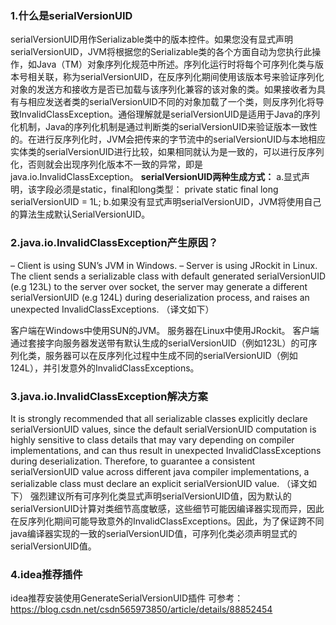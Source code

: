 ### 1.什么是serialVersionUID

​        serialVersionUID用作Serializable类中的版本控件。如果您没有显式声明serialVersionUID，JVM将根据您的Serializable类的各个方面自动为您执行此操作，如Java（TM）对象序列化规范中所述。
​        序列化运行时将每个可序列化类与版本号相关联，称为serialVersionUID，在反序列化期间使用该版本号来验证序列化对象的发送方和接收方是否已加载与该序列化兼容的该对象的类。如果接收者为具有与相应发送者类的serialVersionUID不同的对象加载了一个类，则反序列化将导致InvalidClassException。
​        通俗理解就是serialVersionUID是适用于Java的序列化机制，Java的序列化机制是通过判断类的serialVersionUID来验证版本一致性的。在进行反序列化时，JVM会把传来的字节流中的serialVersionUID与本地相应实体类的serialVersionUID进行比较，如果相同就认为是一致的，可以进行反序列化，否则就会出现序列化版本不一致的异常，即是java.io.InvalidClassException。
**serialVersionUID两种生成方式：**
a.显式声明，该字段必须是static，final和long类型：
private static final long serialVersionUID = 1L;
b.如果没有显式声明serialVersionUID，JVM将使用自己的算法生成默认SerialVersionUID。

### 2.java.io.InvalidClassException产生原因？

– Client is using SUN’s JVM in Windows.
– Server is using JRockit in Linux.
The client sends a serializable class with default generated
serialVersionUID (e.g 123L) to the server over socket, the server may
generate a different serialVersionUID (e.g 124L) during deserialization
process, and raises an unexpected InvalidClassExceptions.
（译文如下）

客户端在Windows中使用SUN的JVM。
服务器在Linux中使用JRockit。
客户端通过套接字向服务器发送带有默认生成的serialVersionUID（例如123L）的可序列化类，服务器可以在反序列化过程中生成不同的serialVersionUID（例如124L），并引发意外的InvalidClassExceptions。

### 3.java.io.InvalidClassException解决方案

It is strongly recommended that all serializable classes explicitly declare serialVersionUID values, since the default serialVersionUID computation is highly sensitive to class details that may vary depending on compiler implementations, and can thus result in unexpected InvalidClassExceptions during deserialization. Therefore, to guarantee a consistent serialVersionUID value across different java compiler implementations, a serializable class must declare an explicit serialVersionUID value.
（译文如下）
        强烈建议所有可序列化类显式声明serialVersionUID值，因为默认的serialVersionUID计算对类细节高度敏感，这些细节可能因编译器实现而异，因此在反序列化期间可能导致意外的InvalidClassExceptions。因此，为了保证跨不同java编译器实现的一致的serialVersionUID值，可序列化类必须声明显式的serialVersionUID值。

### 4.idea推荐插件

idea推荐安装使用GenerateSerialVersionUID插件
可参考：https://blog.csdn.net/csdn565973850/article/details/88852454